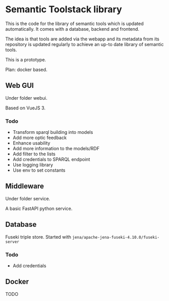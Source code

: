 # Semantic Toolstack library

This is the code for the library of semantic tools which is updated automatically. It comes with a database, backend and frontend.

The idea is that tools are added via the webapp and its metadata from its repository is updated regularly to achieve an up-to date library of semantic tools.

This is a prototype.

Plan: docker based.

## Web GUI

Under folder webui.

Based on VueJS 3.

### Todo

* Transform sparql building into models
* Add more optic feedback
* Enhance usability
* Add more information to the models/RDF
* Add filter to the lists
* Add credentials to SPARQL endpoint
* Use logging library
* Use env to set constants

## Middleware

Under folder service.

A basic FastAPI python service.

## Database

Fuseki triple store.
Started with `jena/apache-jena-fuseki-4.10.0/fuseki-server`

### Todo

* Add credentials

## Docker

TODO
